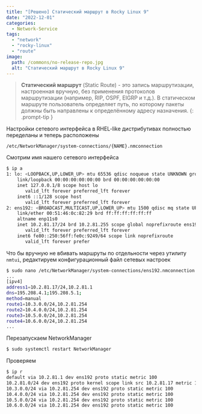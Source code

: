 ```yaml
---
title: "[Решено] Статический маршрут в Rocky Linux 9"
date: "2022-12-01"
categories: 
  - Network-Service
tags: 
  - "network"
  - "rocky-linux"
  - "route"
image:
  path: /commons/no-release-repo.jpg
  alt: "Статический маршрут в Rocky Linux 9"
---
```


> **Статический маршрут** (Static Route) - это запись маршрутизации, настроенная вручную, без применения протоколов маршрутизации (например, RIP, OSPF, EIGRP и т.д.). В статическом маршруте пользователь определяет путь, по которому пакеты должны быть направлены к определённому адресу назначения.
{: .prompt-tip }

Настройки сетевого интерфейса в RHEL-like дистрибутивах полностью переделаны и теперь расположены

```
/etc/NetworkManager/system-connections/{NAME}.nmconnection
```

Смотрим имя нашего сетевого интерфейса

```sh
$ ip a
1: lo: <LOOPBACK,UP,LOWER_UP> mtu 65536 qdisc noqueue state UNKNOWN group default qlen 1000
    link/loopback 00:00:00:00:00:00 brd 00:00:00:00:00:00
    inet 127.0.0.1/8 scope host lo
       valid_lft forever preferred_lft forever
    inet6 ::1/128 scope host 
       valid_lft forever preferred_lft forever
2: ens192: <BROADCAST,MULTICAST,UP,LOWER_UP> mtu 1500 qdisc mq state UP group default qlen 1000
    link/ether 00:51:46:0c:82:29 brd ff:ff:ff:ff:ff:ff
    altname enp11s0
    inet 10.2.81.17/24 brd 10.2.81.255 scope global noprefixroute ens192
       valid_lft forever preferred_lft forever
    inet6 fe80::250:56ff:fe0c:9249/64 scope link noprefixroute 
       valid_lft forever prefer
```

Что бы вручную не вбивать маршруты по отдельности через утилиту `nmtui`, редактируем конфигурационный файл сетевых настроек

```sh
$ sudo nano /etc/NetworkManager/system-connections/ens192.nmconnection
...
[ipv4]
address1=10.2.81.17/24,10.2.81.1
dns=195.208.4.1;195.208.5.1;
method=manual
route1=10.3.0.0/24,10.2.81.254
route2=10.4.0.0/24,10.2.81.254
route3=10.5.0.0/24,10.2.81.254
route4=10.6.0.0/24,10.2.81.254
...
```

Перезапускаем NetworkManager

```sh
$ sudo systemctl restart NetworkManager
```

Проверяем

```sh
$ ip r
default via 10.2.81.1 dev ens192 proto static metric 100
10.2.81.0/24 dev ens192 proto kernel scope link src 10.2.81.17 metric 100
10.3.0.0/24 via 10.2.81.254 dev ens192 proto static metric 100
10.4.0.0/24 via 10.2.81.254 dev ens192 proto static metric 100
10.5.0.0/24 via 10.2.81.254 dev ens192 proto static metric 100
10.6.0.0/24 via 10.2.81.254 dev ens192 proto static metric 100
```
